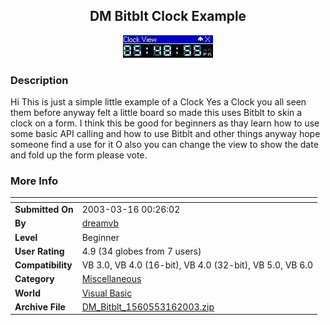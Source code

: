 ﻿<div align="center">

## DM Bitblt Clock Example

<img src="PIC20033161253408400.JPG">
</div>

### Description

Hi This is just a simple little example of a Clock Yes a Clock you all seen them before anyway felt a little board so made this uses Bitblt to skin a clock on a form. I think this be good for beginners as thay learn how to use some basic API calling and how to use Bitblt and other things anyway hope someone find a use for it O also you can change the view to show the date and fold up the form please vote.
 
### More Info
 


<span>             |<span>
---                |---
**Submitted On**   |2003-03-16 00:26:02
**By**             |[dreamvb](https://github.com/Planet-Source-Code/PSCIndex/blob/master/ByAuthor/dreamvb.md)
**Level**          |Beginner
**User Rating**    |4.9 (34 globes from 7 users)
**Compatibility**  |VB 3\.0, VB 4\.0 \(16\-bit\), VB 4\.0 \(32\-bit\), VB 5\.0, VB 6\.0
**Category**       |[Miscellaneous](https://github.com/Planet-Source-Code/PSCIndex/blob/master/ByCategory/miscellaneous__1-1.md)
**World**          |[Visual Basic](https://github.com/Planet-Source-Code/PSCIndex/blob/master/ByWorld/visual-basic.md)
**Archive File**   |[DM\_Bitblt\_1560553162003\.zip](https://github.com/Planet-Source-Code/dreamvb-dm-bitblt-clock-example__1-44060/archive/master.zip)








